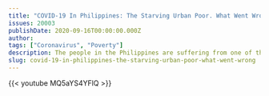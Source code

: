 ```yaml
---
title: "COVID-19 In Philippines: The Starving Urban Poor. What Went Wrong? | Insight | Poverty In Asia"
issues: 20003
publishDate: 2020-09-16T00:00:00.000Z
author: 
tags: ["Coronavirus", "Poverty"]
description: The people in the Philippines are suffering from one of the toughest and longest lockdowns in the world. As the government struggles to deal with the spread of the COVID-19 outbreak, the ultra-strict quarantine and social distancing measures which have now stretched to more than half a year, have left the economy on its knees. The move has also left millions of people jobless and hungry. The dire situation has now pushed millions of people to the brink of starvation. Why did the pandemic hit the poorest of poor so hard? With the Philippine economy slipping into its worst recession in decades, can the poor pull themselves out from the crushing poverty? Will their cries for help be heard?
slug: covid-19-in-philippines-the-starving-urban-poor-what-went-wrong
---
```


{{< youtube MQ5aYS4YFlQ >}}